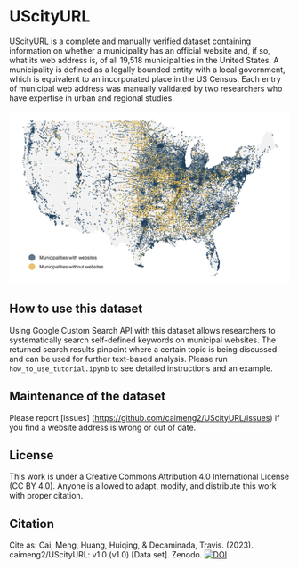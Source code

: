 # UScityURL

UScityURL is a complete and manually verified dataset containing information on whether a municipality has an official website and, if so, what its web address is, of all 19,518 municipalities in the United States. A municipality is defined as a legally bounded entity with a local government, which is equivalent to an incorporated place in the US Census. Each entry of municipal web address was manually validated by two researchers who have expertise in urban and regional studies. 

<p align="center">
  <img src="./coverage_map.png" width="700"/>
</p>

## How to use this dataset

Using Google Custom Search API with this dataset allows researchers to systematically search self-defined keywords on municipal websites. The returned search results pinpoint where a certain topic is being discussed and can be used for further text-based analysis. Please run `how_to_use_tutorial.ipynb` to see detailed instructions and an example.

## Maintenance of the dataset

Please report [issues] (https://github.com/caimeng2/UScityURL/issues) if you find a website address is wrong or out of date. 

## License

This work is under a Creative Commons Attribution 4.0 International License (CC BY 4.0). Anyone is allowed to adapt, modify, and distribute this work with proper citation.

## Citation

Cite as: Cai, Meng, Huang, Huiqing, & Decaminada, Travis. (2023). caimeng2/UScityURL: v1.0 (v1.0) [Data set]. Zenodo. [![DOI](https://zenodo.org/badge/604179713.svg)](https://zenodo.org/badge/latestdoi/604179713)
